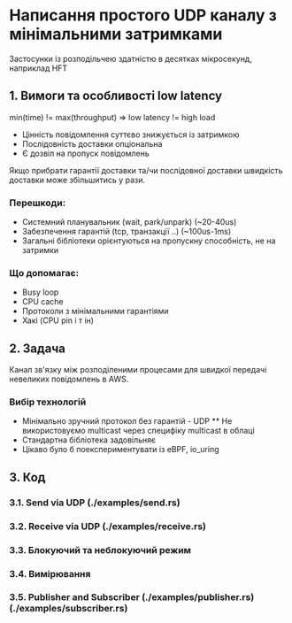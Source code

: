 # Написання простого UDP каналу з мінімальними затримками

Застосунки із розподільчею здатністю в десятках мікросекунд, наприклад HFT

## 1. Вимоги та особливості low latency

min(time) != max(throughput)  =>  low latency != high load

- Цінність повідомлення суттєво знижується із затримкою
- Послідовність доставки опціональна
- Є дозвіл на пропуск повідомлень

Якщо прибрати гарантії доставки та/чи послідовної доставки швидкість
доставки може збільшитись у рази.

### Перешкоди:

- Системний планувальник (wait, park/unpark) (~20-40us)
- Забезпечення гарантій (tcp, транзакції ..) (~100us-1ms)
- Загальні бібліотеки орієнтуються на пропускну способність, не на затримки

### Що допомагає:

- Busy loop
- CPU cache
- Протоколи з мінімальними гарантіями
- Хакі (CPU pin і т ін)

## 2. Задача

Канал зв'язку між розподіленими процесами для швидкої передачі невеликих повідомлень в AWS.

### Вибір технологій

- Мінімально зручний протокол без гарантій - UDP
** Не використовуємо multicast через специфіку multicast в облаці
- Стандартна бібліотека задовільняє
- Цікаво було б поекспериментувати із eBPF, io_uring

## 3. Код

### 3.1. Send via UDP (./examples/send.rs)
### 3.2. Receive via UDP (./examples/receive.rs)
### 3.3. Блокуючий та неблокуючий режим
### 3.4. Вимірювання
### 3.5. Publisher and Subscriber (./examples/publisher.rs) (./examples/subscriber.rs)
